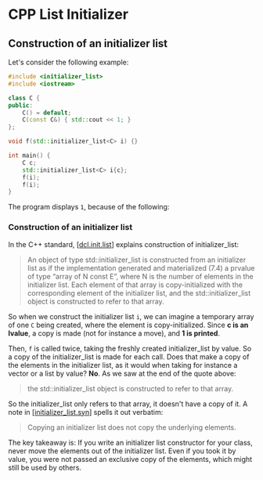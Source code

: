 # CPP List Initializer

## Construction of an initializer list
Let's consider the following example:
```cpp
#include <initializer_list>
#include <iostream>

class C {
public:
    C() = default;
    C(const C&) { std::cout << 1; }
};

void f(std::initializer_list<C> i) {}

int main() {
    C c;
    std::initializer_list<C> i{c};
    f(i);
    f(i);
}
```
The program displays ```1```, because of the following:
### Construction of an initializer list
In the C++ standard, [[dcl.init.list](https://timsong-cpp.github.io/cppwp/n4659/dcl.init.list#5)] explains construction of initializer_list:
>An object of type std::initializer_list<E> is constructed from 
>an initializer list as if the implementation generated and materialized (7.4) 
>a prvalue of type “array of N const E”, where N is the number of elements in the initializer list. 
>Each element of that array is copy-initialized with the corresponding element of the initializer list, 
>and the std::initializer_list<E> object is constructed to refer to that array.

So when we construct the initializer list ```i```, we can imagine a temporary array of one 
```C``` being created, where the element is copy-initialized. Since **c is an lvalue**, a copy is made (not for instance a move), and **1 is printed**.

Then, ```f``` is called twice, taking the freshly created initializer_list by value. So a copy of the initializer_list is made for each call. 
Does that make a copy of the elements in the initializer list, as it would when taking for instance a vector or a list by value? 
**No**. As we saw at the end of the quote above:
>the std::initializer_list<E> object is constructed to refer to that array.

So the initializer_list only refers to that array, it doesn't have a copy of it. 
A note in [[initializer_list.syn](https://timsong-cpp.github.io/cppwp/n4659/initializer_list.syn#1)] spells it out verbatim:
>Copying an initializer list does not copy the underlying elements.

The key takeaway is: If you write an initializer list constructor for your class, never move the elements out of the initializer list. 
Even if you took it by value, you were not passed an exclusive copy of the elements, which might still be used by others.
